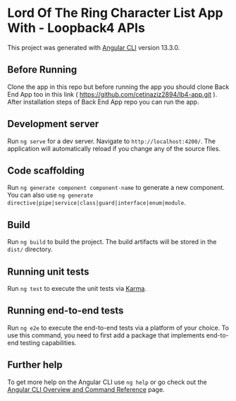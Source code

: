 # Lord Of The Ring Character List App With - Loopback4 APIs

This project was generated with [Angular CLI](https://github.com/angular/angular-cli) version 13.3.0.

## Before Running
Clone the app in this repo but before running the app you should clone Back End App too in this link ( https://github.com/cetinaziz2894/lb4-app.git ). After installation steps of Back End App repo you can run the app. 

## Development server

Run `ng serve` for a dev server. Navigate to `http://localhost:4200/`. The application will automatically reload if you change any of the source files.

## Code scaffolding

Run `ng generate component component-name` to generate a new component. You can also use `ng generate directive|pipe|service|class|guard|interface|enum|module`.

## Build

Run `ng build` to build the project. The build artifacts will be stored in the `dist/` directory.

## Running unit tests

Run `ng test` to execute the unit tests via [Karma](https://karma-runner.github.io).

## Running end-to-end tests

Run `ng e2e` to execute the end-to-end tests via a platform of your choice. To use this command, you need to first add a package that implements end-to-end testing capabilities.

## Further help

To get more help on the Angular CLI use `ng help` or go check out the [Angular CLI Overview and Command Reference](https://angular.io/cli) page.
